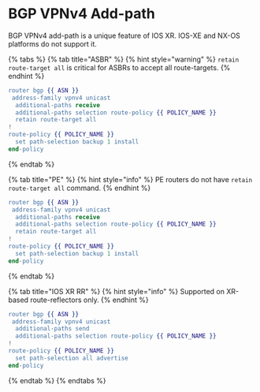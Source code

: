# BGP VPNv4 Add-path

BGP VPNv4 add-path is a unique feature of IOS XR. IOS-XE and NX-OS platforms do not support it.

{% tabs %}
{% tab title="ASBR" %}
{% hint style="warning" %}
`retain route-target all` is critical for ASBRs to accept all route-targets.
{% endhint %}

```erlang
router bgp {{ ASN }}
 address-family vpnv4 unicast
  additional-paths receive
  additional-paths selection route-policy {{ POLICY_NAME }}
  retain route-target all
!
route-policy {{ POLICY_NAME }}
  set path-selection backup 1 install
end-policy
```
{% endtab %}

{% tab title="PE" %}
{% hint style="info" %}
PE routers do not have `retain route-target all` command.
{% endhint %}

```erlang
router bgp {{ ASN }}
 address-family vpnv4 unicast
  additional-paths receive
  additional-paths selection route-policy {{ POLICY_NAME }}
  retain route-target all
!
route-policy {{ POLICY_NAME }}
  set path-selection backup 1 install
end-policy
```
{% endtab %}

{% tab title="IOS XR RR" %}
{% hint style="info" %}
Supported on XR-based route-reflectors only.
{% endhint %}

```erlang
router bgp {{ ASN }}
 address-family vpnv4 unicast
  additional-paths send
  additional-paths selection route-policy {{ POLICY_NAME }}
!
route-policy {{ POLICY_NAME }}
  set path-selection all advertise
end-policy
```
{% endtab %}
{% endtabs %}



